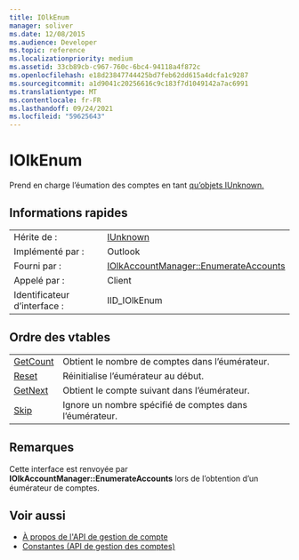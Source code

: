 ```yaml
---
title: IOlkEnum
manager: soliver
ms.date: 12/08/2015
ms.audience: Developer
ms.topic: reference
ms.localizationpriority: medium
ms.assetid: 33cb89cb-c967-760c-6bc4-94118a4f872c
ms.openlocfilehash: e18d23847744425bd7feb62dd615a4dcfa1c9287
ms.sourcegitcommit: a1d9041c20256616c9c183f7d1049142a7ac6991
ms.translationtype: MT
ms.contentlocale: fr-FR
ms.lasthandoff: 09/24/2021
ms.locfileid: "59625643"
---
```

# <a name="iolkenum"></a>IOlkEnum

Prend en charge l’éumation des comptes en tant [qu’objets IUnknown.](https://docs.microsoft.com/windows/desktop/api/unknwn/nn-unknwn-iunknown) 
  
## <a name="quick-info"></a>Informations rapides

|||
|:-----|:-----|
|Hérite de :  <br/> |[IUnknown](https://docs.microsoft.com/windows/desktop/api/unknwn/nn-unknwn-iunknown) <br/> |
|Implémenté par :  <br/> |Outlook  <br/> |
|Fourni par :  <br/> |[IOlkAccountManager::EnumerateAccounts](iolkaccountmanager-enumerateaccounts.md) <br/> |
|Appelé par :  <br/> |Client  <br/> |
|Identificateur d’interface :  <br/> |IID_IOlkEnum  <br/> |
   
## <a name="vtable-order"></a>Ordre des vtables

|||
|:-----|:-----|
|[GetCount](iolkenum-getcount.md) <br/> |Obtient le nombre de comptes dans l’éumérateur.  <br/> |
|[Reset](iolkenum-reset.md) <br/> |Réinitialise l’éumérateur au début.  <br/> |
|[GetNext](iolkenum-getnext.md) <br/> |Obtient le compte suivant dans l’éumérateur.  <br/> |
|[Skip](iolkenum-skip.md) <br/> |Ignore un nombre spécifié de comptes dans l’éumérateur.  <br/> |
   
## <a name="remarks"></a>Remarques

Cette interface est renvoyée par **IOlkAccountManager::EnumerateAccounts** lors de l’obtention d’un éumérateur de comptes. 
  
## <a name="see-also"></a>Voir aussi

- [À propos de l'API de gestion de compte](about-the-account-management-api.md) 
- [Constantes (API de gestion des comptes)](constants-account-management-api.md)


